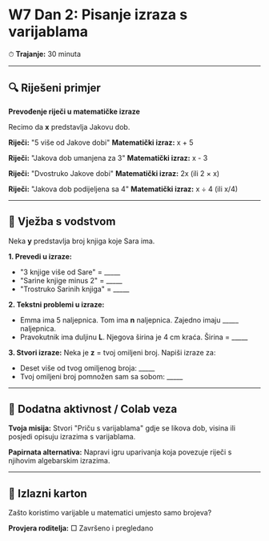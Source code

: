 # W7 Dan 2: Pisanje izraza s varijablama

⏱ **Trajanje:** 30 minuta

---

## 🔍 Riješeni primjer

**Prevođenje riječi u matematičke izraze**

Recimo da **x** predstavlja Jakovu dob.

**Riječi:** "5 više od Jakove dobi"
**Matematički izraz:** x + 5

**Riječi:** "Jakova dob umanjena za 3"
**Matematički izraz:** x - 3

**Riječi:** "Dvostruko Jakove dobi"
**Matematički izraz:** 2x (ili 2 × x)

**Riječi:** "Jakova dob podijeljena sa 4"
**Matematički izraz:** x ÷ 4 (ili x/4)

---

## 📝 Vježba s vodstvom

Neka **y** predstavlja broj knjiga koje Sara ima.

**1. Prevedi u izraze:**
   - "3 knjige više od Sare" = _____
   - "Sarine knjige minus 2" = _____
   - "Trostruko Sarinih knjiga" = _____

**2. Tekstni problemi u izraze:**
   - Emma ima 5 naljepnica. Tom ima **n** naljepnica. Zajedno imaju _____ naljepnica.
   - Pravokutnik ima duljinu **L**. Njegova širina je 4 cm kraća. Širina = _____

**3. Stvori izraze:** Neka je **z** = tvoj omiljeni broj. Napiši izraze za:
   - Deset više od tvog omiljenog broja: _____
   - Tvoj omiljeni broj pomnožen sam sa sobom: _____

---

## 🚀 Dodatna aktivnost / Colab veza

**Tvoja misija:** Stvori "Priču s varijablama" gdje se likova dob, visina ili posjedi opisuju izrazima s varijablama.

**Papirnata alternativa:** Napravi igru uparivanja koja povezuje riječi s njihovim algebarskim izrazima.

---

## 🎯 Izlazni karton

Zašto koristimo varijable u matematici umjesto samo brojeva?

**Provjera roditelja:** □ Završeno i pregledano